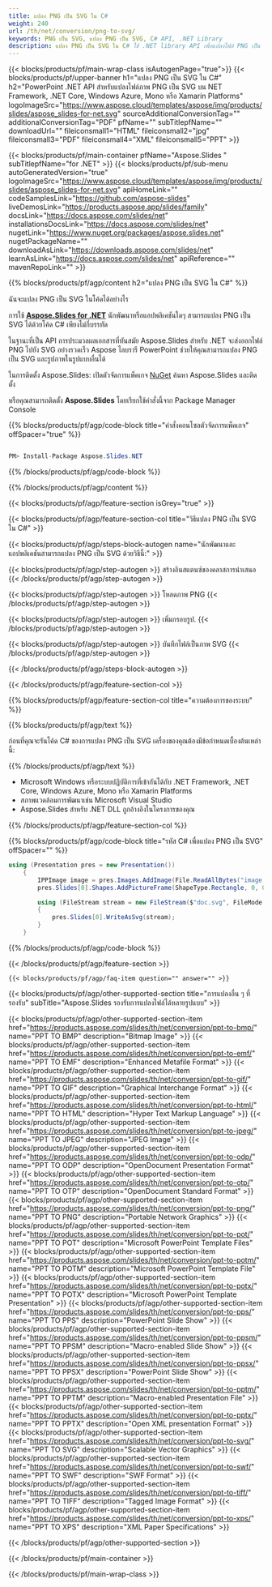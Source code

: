 ```yaml
---
title: แปลง PNG เป็น SVG ใน C#
weight: 240
url: /th/net/conversion/png-to-svg/ 
keywords: PNG เป็น SVG, แปลง PNG เป็น SVG, C# API, .NET Library
description: แปลง PNG เป็น SVG ใน C# ใช้ .NET library API เพื่อแปลงไฟล์ PNG เป็น SVG
---
```


{{< blocks/products/pf/main-wrap-class isAutogenPage="true">}}
{{< blocks/products/pf/upper-banner h1="แปลง PNG เป็น SVG ใน C#" h2="PowerPoint .NET API สำหรับแปลงไฟล์ภาพ PNG เป็น SVG บน NET Framework, .NET Core, Windows Azure, Mono หรือ Xamarin Platforms" logoImageSrc="https://www.aspose.cloud/templates/aspose/img/products/slides/aspose_slides-for-net.svg" sourceAdditionalConversionTag="" additionalConversionTag="PDF" pfName="" subTitlepfName="" downloadUrl="" fileiconsmall1="HTML" fileiconsmall2="jpg" fileiconsmall3="PDF" fileiconsmall4="XML" fileiconsmall5="PPT" >}}

{{< blocks/products/pf/main-container pfName="Aspose.Slides " subTitlepfName="for .NET" >}}
{{< blocks/products/pf/sub-menu autoGeneratedVersion="true" logoImageSrc="https://www.aspose.cloud/templates/aspose/img/products/slides/aspose_slides-for-net.svg" apiHomeLink="" codeSamplesLink="https://github.com/aspose-slides" liveDemosLink="https://products.aspose.app/slides/family" docsLink="https://docs.aspose.com/slides/net" installationsDocsLink="https://docs.aspose.com/slides/net" nugetLink="https://www.nuget.org/packages/aspose.slides.net" nugetPackageName="" downloadAsLink="https://downloads.aspose.com/slides/net" learnAsLink="https://docs.aspose.com/slides/net" apiReference="" mavenRepoLink="" >}}


{{% blocks/products/pf/agp/content h2="แปลง PNG เป็น SVG ใน C#" %}}

ฉันจะแปลง PNG เป็น SVG ในโค้ดได้อย่างไร

การใช้ [**Aspose.Slides for .NET**](https://products.aspose.com/slides/th/net/) นักพัฒนาหรือแอปพลิเคชันใดๆ สามารถแปลง PNG เป็น SVG ได้ด้วยโค้ด C# เพียงไม่กี่บรรทัด

ในฐานะที่เป็น API การประมวลผลเอกสารที่ทันสมัย ​​Aspose.Slides สำหรับ .NET จะส่งออกไฟล์ PNG ไปยัง SVG อย่างรวดเร็ว Aspose ไลบรารี PowerPoint ช่วยให้คุณสามารถแปลง PNG เป็น SVG และรูปภาพในรูปแบบอื่นได้

ในการติดตั้ง Aspose.Slides: เปิดตัวจัดการแพ็คเกจ [NuGet](https://www.nuget.org/packages/aspose.slides.net) ค้นหา Aspose.Slides และติดตั้ง
 
หรือคุณสามารถติดตั้ง **Aspose.Slides** โดยเรียกใช้คำสั่งนี้จาก Package Manager Console

{{% blocks/products/pf/agp/code-block title="คำสั่งคอนโซลตัวจัดการแพ็คเกจ" offSpacer="true" %}}

```cs

PM> Install-Package Aspose.Slides.NET

```

{{% /blocks/products/pf/agp/code-block %}}

{{% /blocks/products/pf/agp/content %}}

{{< blocks/products/pf/agp/feature-section isGrey="true" >}}


{{< blocks/products/pf/agp/feature-section-col title="วิธีแปลง PNG เป็น SVG ใน C#" >}}

{{< blocks/products/pf/agp/steps-block-autogen name="นักพัฒนาและแอปพลิเคชันสามารถแปลง PNG เป็น SVG ด้วยวิธีนี้:" >}}

{{< blocks/products/pf/agp/step-autogen >}}
สร้างอินสแตนซ์ของคลาสการนำเสนอ
{{< /blocks/products/pf/agp/step-autogen >}}

{{< blocks/products/pf/agp/step-autogen >}}
โหลดภาพ PNG
{{< /blocks/products/pf/agp/step-autogen >}}

{{< blocks/products/pf/agp/step-autogen >}}
เพิ่มกรอบรูป.
{{< /blocks/products/pf/agp/step-autogen >}}

{{< blocks/products/pf/agp/step-autogen >}}
บันทึกไฟล์เป็นภาพ SVG
{{< /blocks/products/pf/agp/step-autogen >}}

{{< /blocks/products/pf/agp/steps-block-autogen >}}

{{< /blocks/products/pf/agp/feature-section-col >}}

{{% blocks/products/pf/agp/feature-section-col title="ความต้องการของระบบ" %}}

{{% blocks/products/pf/agp/text %}}

 ก่อนที่คุณจะรันโค้ด C# ของการแปลง PNG เป็น SVG เครื่องของคุณต้องมีข้อกำหนดเบื้องต้นเหล่านี้:

{{% /blocks/products/pf/agp/text %}}

- Microsoft Windows หรือระบบปฏิบัติการที่เข้ากันได้กับ .NET Framework, .NET Core, Windows Azure, Mono หรือ Xamarin Platforms
- สภาพแวดล้อมการพัฒนาเช่น Microsoft Visual Studio
- Aspose.Slides สำหรับ .NET DLL ถูกอ้างอิงในโครงการของคุณ

{{% /blocks/products/pf/agp/feature-section-col %}}

{{% blocks/products/pf/agp/code-block title="รหัส C# เพื่อแปลง PNG เป็น SVG" offSpacer="" %}}

```cs
using (Presentation pres = new Presentation())
    {
        IPPImage image = pres.Images.AddImage(File.ReadAllBytes("image.png"));
        pres.Slides[0].Shapes.AddPictureFrame(ShapeType.Rectangle, 0, 0, 720, 540, image);

        using (FileStream stream = new FileStream($"doc.svg", FileMode.Create, FileAccess.Write))
        {
            pres.Slides[0].WriteAsSvg(stream);
        }
    }
```

{{% /blocks/products/pf/agp/code-block %}}

{{< /blocks/products/pf/agp/feature-section >}}

    {{< blocks/products/pf/agp/faq-item question="" answer="" >}}
 

<!-- aboutfile Starts -->

<!-- aboutfile Ends -->
    
{{< blocks/products/pf/agp/other-supported-section title="การแปลงอื่น ๆ ที่รองรับ" subTitle="Aspose.Slides รองรับการแปลงไฟล์ได้หลายรูปแบบ" >}}

{{< blocks/products/pf/agp/other-supported-section-item href="https://products.aspose.com/slides/th/net/conversion/ppt-to-bmp/" name="PPT TO BMP" description="Bitmap Image" >}}
{{< blocks/products/pf/agp/other-supported-section-item href="https://products.aspose.com/slides/th/net/conversion/ppt-to-emf/" name="PPT TO EMF" description="Enhanced Metafile Format" >}}
{{< blocks/products/pf/agp/other-supported-section-item href="https://products.aspose.com/slides/th/net/conversion/ppt-to-gif/" name="PPT TO GIF" description="Graphical Interchange Format" >}}
{{< blocks/products/pf/agp/other-supported-section-item href="https://products.aspose.com/slides/th/net/conversion/ppt-to-html/" name="PPT TO HTML" description="Hyper Text Markup Language" >}}
{{< blocks/products/pf/agp/other-supported-section-item href="https://products.aspose.com/slides/th/net/conversion/ppt-to-jpeg/" name="PPT TO JPEG" description="JPEG Image" >}}
{{< blocks/products/pf/agp/other-supported-section-item href="https://products.aspose.com/slides/th/net/conversion/ppt-to-odp/" name="PPT TO ODP" description="OpenDocument Presentation Format" >}}
{{< blocks/products/pf/agp/other-supported-section-item href="https://products.aspose.com/slides/th/net/conversion/ppt-to-otp/" name="PPT TO OTP" description="OpenDocument Standard Format" >}}
{{< blocks/products/pf/agp/other-supported-section-item href="https://products.aspose.com/slides/th/net/conversion/ppt-to-png/" name="PPT TO PNG" description="Portable Network Graphics" >}}
{{< blocks/products/pf/agp/other-supported-section-item href="https://products.aspose.com/slides/th/net/conversion/ppt-to-pot/" name="PPT TO POT" description="Microsoft PowerPoint Template Files" >}}
{{< blocks/products/pf/agp/other-supported-section-item href="https://products.aspose.com/slides/th/net/conversion/ppt-to-potm/" name="PPT TO POTM" description="Microsoft PowerPoint Template File" >}}
{{< blocks/products/pf/agp/other-supported-section-item href="https://products.aspose.com/slides/th/net/conversion/ppt-to-potx/" name="PPT TO POTX" description="Microsoft PowerPoint Template Presentation" >}}
{{< blocks/products/pf/agp/other-supported-section-item href="https://products.aspose.com/slides/th/net/conversion/ppt-to-pps/" name="PPT TO PPS" description="PowerPoint Slide Show" >}}
{{< blocks/products/pf/agp/other-supported-section-item href="https://products.aspose.com/slides/th/net/conversion/ppt-to-ppsm/" name="PPT TO PPSM" description="Macro-enabled Slide Show" >}}
{{< blocks/products/pf/agp/other-supported-section-item href="https://products.aspose.com/slides/th/net/conversion/ppt-to-ppsx/" name="PPT TO PPSX" description="PowerPoint Slide Show" >}}
{{< blocks/products/pf/agp/other-supported-section-item href="https://products.aspose.com/slides/th/net/conversion/ppt-to-pptm/" name="PPT TO PPTM" description="Macro-enabled Presentation File" >}}
{{< blocks/products/pf/agp/other-supported-section-item href="https://products.aspose.com/slides/th/net/conversion/ppt-to-pptx/" name="PPT TO PPTX" description="Open XML presentation Format" >}}
{{< blocks/products/pf/agp/other-supported-section-item href="https://products.aspose.com/slides/th/net/conversion/ppt-to-svg/" name="PPT TO SVG" description="Scalable Vector Graphics" >}}
{{< blocks/products/pf/agp/other-supported-section-item href="https://products.aspose.com/slides/th/net/conversion/ppt-to-swf/" name="PPT TO SWF" description="SWF Format" >}}
{{< blocks/products/pf/agp/other-supported-section-item href="https://products.aspose.com/slides/th/net/conversion/ppt-to-tiff/" name="PPT TO TIFF" description="Tagged Image Format" >}}
{{< blocks/products/pf/agp/other-supported-section-item href="https://products.aspose.com/slides/th/net/conversion/ppt-to-xps/" name="PPT TO XPS" description="XML Paper Specifications" >}}

{{< /blocks/products/pf/agp/other-supported-section >}}

{{< /blocks/products/pf/main-container >}}
    
{{< /blocks/products/pf/main-wrap-class >}}